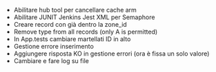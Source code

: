 + Abilitare hub tool per cancellare cache arm
+ Abilitare JUNIT Jenkins Jest XML per Semaphore
+ Creare record con già dentro la zone_id
+ Remove type from all records (only A is permitted)
+ In App.tests cambiare martellati ID in alto
+ Gestione errore inserimento
+ Aggiungere risposta KO in gestione errori (ora è fissa un solo valore)
+ Cambiare e fare log su file